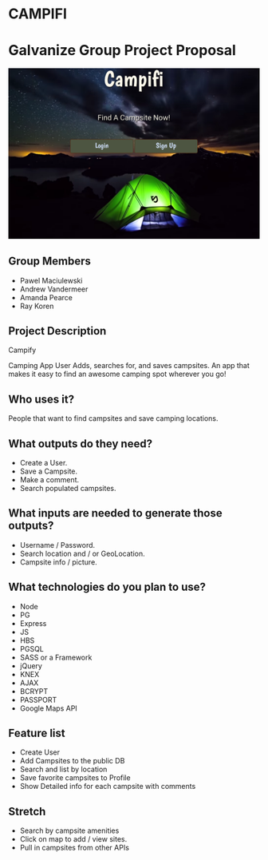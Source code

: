 # CAMPIFI

# Galvanize Group Project Proposal

![Campifi](/campifiski.png?raw=true "Campifi")


## Group Members
* Pawel Maciulewski
* Andrew Vandermeer
* Amanda Pearce
* Ray Koren

## Project Description
Campify

Camping App
User Adds, searches for, and saves campsites.
An app that makes it easy to find an awesome camping spot wherever you go!

## Who uses it?
People that want to find campsites and save camping locations.

## What outputs do they need?
* Create a User.
* Save a Campsite.
* Make a comment.
* Search populated campsites.

## What inputs are needed to generate those outputs?
* Username / Password.
* Search location and / or GeoLocation.
* Campsite info / picture.

## What technologies do you plan to use?
* Node
* PG
* Express
* JS
* HBS
* PGSQL
* SASS or a Framework
* jQuery
* KNEX
* AJAX
* BCRYPT
* PASSPORT
* Google Maps API


## Feature list
* Create User
* Add Campsites to the public DB
* Search and list by location
* Save favorite campsites to Profile
* Show Detailed info for each campsite with comments

## Stretch
* Search by campsite amenities
* Click on map to add / view sites.
* Pull in campsites from other APIs
